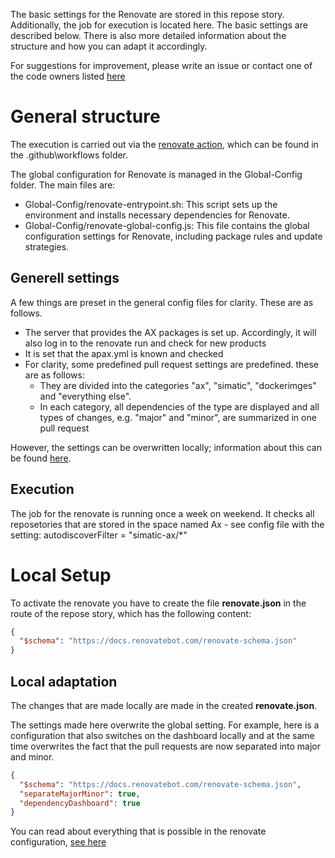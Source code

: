 The basic settings for the Renovate are stored in this repose story. Additionally, the job for execution is located here. 
The basic settings are described below. There is also more detailed information about the structure and how you can adapt it accordingly.

For suggestions for improvement, please write an issue or contact one of the code owners listed [here](./CODEOWNERS)

# General structure

The execution is carried out via the [renovate action](https://github.com/simatic-ax/renovate-config/blob/chore/set_up_renovate/.github/workflows/renovate.yml), which can be found in the .github\workflows folder.

The global configuration for Renovate is managed in the Global-Config folder. The main files are:

- Global-Config/renovate-entrypoint.sh: This script sets up the environment and installs necessary dependencies for Renovate.
- Global-Config/renovate-global-config.js: This file contains the global configuration settings for Renovate, including package rules and update strategies.

## Generell settings

A few things are preset in the general config files for clarity. These are as follows. 

- The server that provides the AX packages is set up. Accordingly, it will also log in to the renovate run and check for new products
- It is set that the apax.yml is known and checked
- For clarity, some predefined pull request settings are predefined. these are as follows:
	- They are divided into the categories "ax", "simatic", "dockerimges" and "everything else".
	- In each category, all dependencies of the type are displayed and all types of changes, e.g. "major" and "minor", are summarized in one pull request

However, the settings can be overwritten locally; information about this can be found [here](#local-adaptation).

## Execution

The job for the renovate is running once a week on weekend. 
It checks all reposetories that are stored in the space named Ax - see config file with the setting: autodiscoverFilter = "simatic-ax/*"

# Local Setup

To activate the renovate you have to create the file **renovate.json** in the route of the repose story, which has the following content:

```json
{
  "$schema": "https://docs.renovatebot.com/renovate-schema.json"
}
```

## Local adaptation

The changes that are made locally are made in the created **renovate.json**.

The settings made here overwrite the global setting. 
For example, here is a configuration that also switches on the dashboard locally and at the same time overwrites the fact that the pull requests are now separated into major and minor.

```json
{
  "$schema": "https://docs.renovatebot.com/renovate-schema.json",
  "separateMajorMinor": true,
  "dependencyDashboard": true
}
```

You can read about everything that is possible in the renovate configuration, [see here](https://docs.renovatebot.com/configuration-options/)
